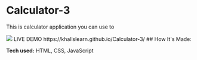 # Calculator-3

This is calculator application you can use to 

<img src="https://i.ibb.co/hfkTGcB/Calculator.jpg">
LIVE DEMO https://khallslearn.github.io/Calculator-3/
## How It's Made:

**Tech used:** HTML, CSS, JavaScript



